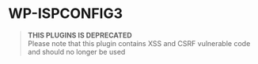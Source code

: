 # WP-ISPCONFIG3

> **THIS PLUGINS IS DEPRECATED**\
> Please note that this  plugin contains XSS and CSRF vulnerable code and should no longer be used